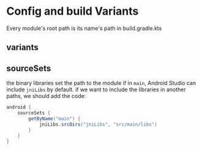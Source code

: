 # Config and build Variants

Every module's root path is its name's path in build.gradle.kts

## variants

## sourceSets
the binary libraries set the path to the module
if in `main`, Android Studio can include `jniLibs` by default.
if we want to include the libraries in another paths, we should add the code:
```groovy
android {
    sourceSets {
        getByName("main") {
            jniLibs.srcDirs("jniLibs", "src/main/libs")
        }
    }
}
```